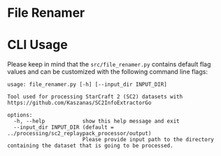 # File Renamer

# CLI Usage

Please keep in mind that the  ```src/file_renamer.py``` contains default flag values and can be customized with the following command line flags:
```
usage: file_renamer.py [-h] [--input_dir INPUT_DIR]

Tool used for processing StarCraft 2 (SC2) datasets with https://github.com/Kaszanas/SC2InfoExtractorGo       

options:
  -h, --help            show this help message and exit
  --input_dir INPUT_DIR (default = ../processing/sc2_replaypack_processor/output)
                        Please provide input path to the directory containing the dataset that is going to be processed.
```